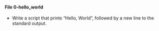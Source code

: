 #### File 0-hello_world
- Write a script that prints “Hello, World”, followed by a new line to the standard output.
